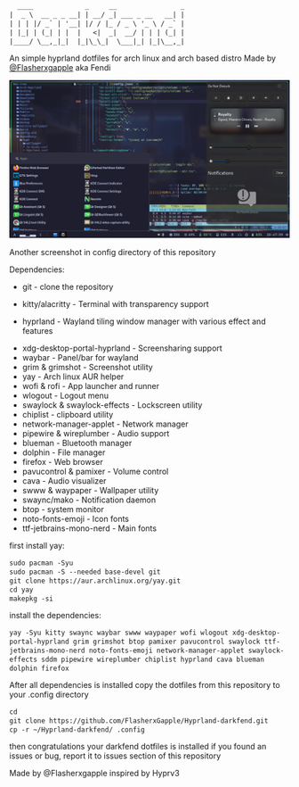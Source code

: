 ```
  ____             _     __                _ 
|  _ \  __ _ _ __| | __/ _| ___ _ __   __| |
| | | |/ _` | '__| |/ / |_ / _ \ '_ \ / _` |
| |_| | (_| | |  |   <|  _|  __/ | | | (_| |
|____/ \__,_|_|  |_|\_\_|  \___|_| |_|\__,_|
```
An simple hyprland dotfiles for arch linux and arch based distro
Made by [@Flasherxgapple](https://github.com/Flasherxgapple) aka Fendi

![screenshot of darkfend dotfiles](/Hyprland-overview.png)

Another screenshot in config directory of this repository

Dependencies:
- git - clone the repository
* kitty/alacritty - Terminal with transparency support
+ hyprland - Wayland tiling window manager with various effect and features
- xdg-desktop-portal-hyprland - Screensharing support
- waybar - Panel/bar for wayland
- grim & grimshot - Screenshot utility
- yay - Arch linux AUR helper
- wofi & rofi - App launcher and runner
- wlogout - Logout menu
- swaylock & swaylock-effects - Lockscreen utility
- chiplist - clipboard utility
- network-manager-applet - Network manager
- pipewire & wireplumber - Audio support
- blueman - Bluetooth manager
- dolphin - File manager
- firefox - Web browser
- pavucontrol & pamixer - Volume control
- cava - Audio visualizer
- swww & waypaper - Wallpaper utility
- swaync/mako - Notification daemon
- btop - system monitor
- noto-fonts-emoji - Icon fonts
- ttf-jetbrains-mono-nerd - Main fonts

first install yay:
```
sudo pacman -Syu
sudo pacman -S --needed base-devel git
git clone https://aur.archlinux.org/yay.git
cd yay
makepkg -si
```
install the dependencies:
```
yay -Syu kitty swaync waybar swww waypaper wofi wlogout xdg-desktop-portal-hyprland grim grimshot btop pamixer pavucontrol swaylock ttf-jetbrains-mono-nerd noto-fonts-emoji network-manager-applet swaylock-effects sddm pipewire wireplumber chiplist hyprland cava blueman dolphin firefox
```

After all dependencies is installed copy the dotfiles from this repository to your .config directory
```
cd
git clone https://github.com/FlasherxGapple/Hyprland-darkfend.git
cp -r ~/Hyprland-darkfend/ .config
```

then congratulations your darkfend dotfiles is installed
if you found an issues or bug, report it to issues section of this repository

Made by @Flasherxgapple inspired by Hyprv3
